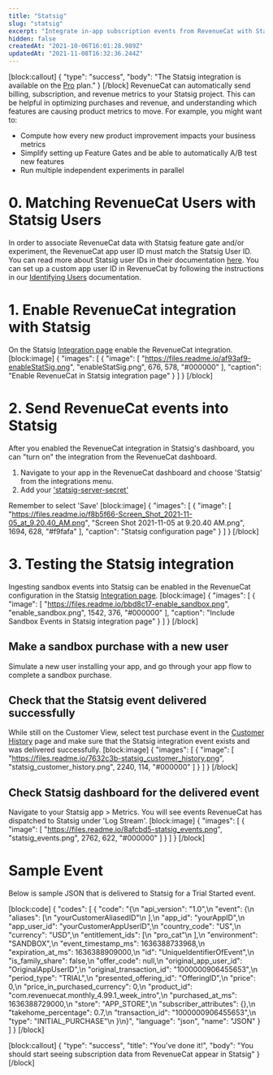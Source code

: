 ```yaml
---
title: "Statsig"
slug: "statsig"
excerpt: "Integrate in-app subscription events from RevenueCat with Statsig"
hidden: false
createdAt: "2021-10-06T16:01:28.989Z"
updatedAt: "2021-11-08T16:32:36.244Z"
---
```

[block:callout]
{
  "type": "success",
  "body": "The Statsig integration is available on the [Pro](https://www.revenuecat.com/pricing) plan."
}
[/block]
RevenueCat can automatically send billing, subscription, and revenue metrics to your Statsig project. This can be helpful in optimizing purchases and revenue, and understanding which features are causing product metrics to move. For example, you might want to:
* Compute how every new product improvement impacts your business metrics
* Simplify setting up Feature Gates and be able to automatically A/B test new features
* Run multiple independent experiments in parallel

# 0. Matching RevenueCat Users with Statsig Users 

In order to associate RevenueCat data with Statsig feature gate and/or experiment, the RevenueCat app user ID must match the Statsig User ID. You can read more about Statsig user IDs in their documentation [here](https://docs.statsig.com/server/python/index#statsig-user). You can set up a custom app user ID in RevenueCat by following the instructions in our [Identifying Users](doc:user-ids#provided-app-user-id) documentation. 

# 1. Enable RevenueCat integration with Statsig

On the Statsig [Integration page](https://console.statsig.com/integrations) enable the RevenueCat integration.
[block:image]
{
  "images": [
    {
      "image": [
        "https://files.readme.io/af93af9-enableStatSig.png",
        "enableStatSig.png",
        676,
        578,
        "#000000"
      ],
      "caption": "Enable RevenueCat in Statsig integration page"
    }
  ]
}
[/block]
# 2. Send RevenueCat events into Statsig

After you enabled the RevenueCat integration in Statsig's dashboard, you can "turn on" the integration from the RevenueCat dashboard.
1. Navigate to your app in the RevenueCat dashboard and choose 'Statsig' from the integrations menu.
2. Add your ['statsig-server-secret'](https://docs.statsig.com/feature-gates/implement/server#step-1-get-the-statsig-server-secret-key)

Remember to select 'Save'
[block:image]
{
  "images": [
    {
      "image": [
        "https://files.readme.io/f8b5f66-Screen_Shot_2021-11-05_at_9.20.40_AM.png",
        "Screen Shot 2021-11-05 at 9.20.40 AM.png",
        1694,
        628,
        "#f9fafa"
      ],
      "caption": "Statsig configuration page"
    }
  ]
}
[/block]
# 3. Testing the Statsig integration

Ingesting sandbox events into Statsig can be enabled in the RevenueCat configuration in the Statsig [Integration page](https://console.statsig.com/integrations).
[block:image]
{
  "images": [
    {
      "image": [
        "https://files.readme.io/bbd8c17-enable_sandbox.png",
        "enable_sandbox.png",
        1542,
        376,
        "#000000"
      ],
      "caption": "Include Sandbox Events in Statsig integration page"
    }
  ]
}
[/block]
## Make a sandbox purchase with a new user
Simulate a new user installing your app, and go through your app flow to complete a sandbox purchase.

## Check that the Statsig event delivered successfully
While still on the Customer View, select test purchase event in the [Customer History](doc:customer-history) page and make sure that the Statsig integration event exists and was delivered successfully.
[block:image]
{
  "images": [
    {
      "image": [
        "https://files.readme.io/7632c3b-statsig_customer_history.png",
        "statsig_customer_history.png",
        2240,
        114,
        "#000000"
      ]
    }
  ]
}
[/block]
## Check Statsig dashboard for the delivered event
Navigate to your Statsig app > Metrics. You will see events RevenueCat has dispatched to Statsig under 'Log Stream'.
[block:image]
{
  "images": [
    {
      "image": [
        "https://files.readme.io/8afcbd5-statsig_events.png",
        "statsig_events.png",
        2762,
        622,
        "#000000"
      ]
    }
  ]
}
[/block]
# Sample Event
Below is sample JSON that is delivered to Statsig for a Trial Started event.


[block:code]
{
  "codes": [
    {
      "code": "{\n  \"api_version\": \"1.0\",\n  \"event\": {\n    \"aliases\": [\n      \"yourCustomerAliasedID\"\n    ],\n    \"app_id\": \"yourAppID\",\n    \"app_user_id\": \"yourCustomerAppUserID\",\n    \"country_code\": \"US\",\n    \"currency\": \"USD\",\n    \"entitlement_ids\": [\n      \"pro_cat\"\n    ],\n    \"environment\": \"SANDBOX\",\n    \"event_timestamp_ms\": 1636388733968,\n    \"expiration_at_ms\": 1636388909000,\n    \"id\": \"UniqueIdentifierOfEvent\",\n    \"is_family_share\": false,\n    \"offer_code\": null,\n    \"original_app_user_id\": \"OriginalAppUserID\",\n    \"original_transaction_id\": \"1000000906455653\",\n    \"period_type\": \"TRIAL\",\n    \"presented_offering_id\": \"OfferingID\",\n    \"price\": 0,\n    \"price_in_purchased_currency\": 0,\n    \"product_id\": \"com.revenuecat.monthly_4.99.1_week_intro\",\n    \"purchased_at_ms\": 1636388729000,\n    \"store\": \"APP_STORE\",\n    \"subscriber_attributes\": {},\n    \"takehome_percentage\": 0.7,\n    \"transaction_id\": \"1000000906455653\",\n    \"type\": \"INITIAL_PURCHASE\"\n  }\n}",
      "language": "json",
      "name": "JSON"
    }
  ]
}
[/block]

[block:callout]
{
  "type": "success",
  "title": "You've done it!",
  "body": "You should start seeing subscription data from RevenueCat appear in Statsig"
}
[/block]